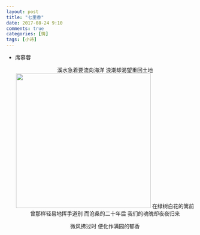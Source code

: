 ```yaml
---
layout: post
title: "七里香"
date: 2017-08-24 9:10
comments: true
categories: [情]
tags: [小诗]
---
```

<!--more-->
- 席慕蓉
  <center>
  溪水急着要流向海洋
  浪潮却渴望重回土地
  <img src="http://ovas9vc9a.bkt.clouddn.com/blogpic/170910/e780FE15lH.png?imageslim" width="360px" />
  在绿树白花的篱前
  曾那样轻易地挥手道别
  而沧桑的二十年后
  我们的魂魄却夜夜归来

  微风拂过时
  便化作满园的郁香
  </center>